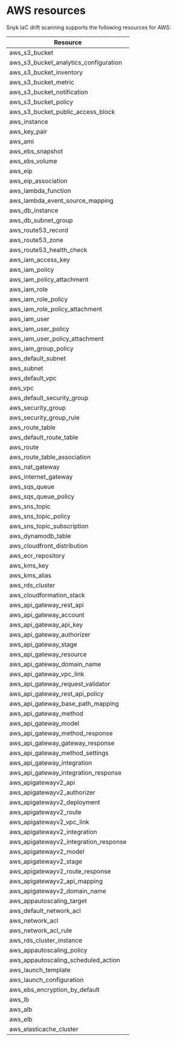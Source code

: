 # AWS resources

Snyk IaC drift scanning supports the following resources for AWS:

| **Resource**                              |
| ----------------------------------------- |
| aws\_s3\_bucket                           |
| aws\_s3\_bucket\_analytics\_configuration |
| aws\_s3\_bucket\_inventory                |
| aws\_s3\_bucket\_metric                   |
| aws\_s3\_bucket\_notification             |
| aws\_s3\_bucket\_policy                   |
| aws\_s3\_bucket\_public\_access\_block    |
| aws\_instance                             |
| aws\_key\_pair                            |
| aws\_ami                                  |
| aws\_ebs\_snapshot                        |
| aws\_ebs\_volume                          |
| aws\_eip                                  |
| aws\_eip\_association                     |
| aws\_lambda\_function                     |
| aws\_lambda\_event\_source\_mapping       |
| aws\_db\_instance                         |
| aws\_db\_subnet\_group                    |
| aws\_route53\_record                      |
| aws\_route53\_zone                        |
| aws\_route53\_health\_check               |
| aws\_iam\_access\_key                     |
| aws\_iam\_policy                          |
| aws\_iam\_policy\_attachment              |
| aws\_iam\_role                            |
| aws\_iam\_role\_policy                    |
| aws\_iam\_role\_policy\_attachment        |
| aws\_iam\_user                            |
| aws\_iam\_user\_policy                    |
| aws\_iam\_user\_policy\_attachment        |
| aws\_iam\_group\_policy                   |
| aws\_default\_subnet                      |
| aws\_subnet                               |
| aws\_default\_vpc                         |
| aws\_vpc                                  |
| aws\_default\_security\_group             |
| aws\_security\_group                      |
| aws\_security\_group\_rule                |
| aws\_route\_table                         |
| aws\_default\_route\_table                |
| aws\_route                                |
| aws\_route\_table\_association            |
| aws\_nat\_gateway                         |
| aws\_internet\_gateway                    |
| aws\_sqs\_queue                           |
| aws\_sqs\_queue\_policy                   |
| aws\_sns\_topic                           |
| aws\_sns\_topic\_policy                   |
| aws\_sns\_topic\_subscription             |
| aws\_dynamodb\_table                      |
| aws\_cloudfront\_distribution             |
| aws\_ecr\_repository                      |
| aws\_kms\_key                             |
| aws\_kms\_alias                           |
| aws\_rds\_cluster                         |
| aws\_cloudformation\_stack                |
| aws\_api\_gateway\_rest\_api              |
| aws\_api\_gateway\_account                |
| aws\_api\_gateway\_api\_key               |
| aws\_api\_gateway\_authorizer             |
| aws\_api\_gateway\_stage                  |
| aws\_api\_gateway\_resource               |
| aws\_api\_gateway\_domain\_name           |
| aws\_api\_gateway\_vpc\_link              |
| aws\_api\_gateway\_request\_validator     |
| aws\_api\_gateway\_rest\_api\_policy      |
| aws\_api\_gateway\_base\_path\_mapping    |
| aws\_api\_gateway\_method                 |
| aws\_api\_gateway\_model                  |
| aws\_api\_gateway\_method\_response       |
| aws\_api\_gateway\_gateway\_response      |
| aws\_api\_gateway\_method\_settings       |
| aws\_api\_gateway\_integration            |
| aws\_api\_gateway\_integration\_response  |
| aws\_apigatewayv2\_api                    |
| aws\_apigatewayv2\_authorizer             |
| aws\_apigatewayv2\_deployment             |
| aws\_apigatewayv2\_route                  |
| aws\_apigatewayv2\_vpc\_link              |
| aws\_apigatewayv2\_integration            |
| aws\_apigatewayv2\_integration\_response  |
| aws\_apigatewayv2\_model                  |
| aws\_apigatewayv2\_stage                  |
| aws\_apigatewayv2\_route\_response        |
| aws\_apigatewayv2\_api\_mapping           |
| aws\_apigatewayv2\_domain\_name           |
| aws\_appautoscaling\_target               |
| aws\_default\_network\_acl                |
| aws\_network\_acl                         |
| aws\_network\_acl\_rule                   |
| aws\_rds\_cluster\_instance               |
| aws\_appautoscaling\_policy               |
| aws\_appautoscaling\_scheduled\_action    |
| aws\_launch\_template                     |
| aws\_launch\_configuration                |
| aws\_ebs\_encryption\_by\_default         |
| aws\_lb                                   |
| aws\_alb                                  |
| aws\_elb                                  |
| aws\_elasticache\_cluster                 |
